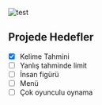 ![test](https://user-images.githubusercontent.com/36925434/158218155-ca26fe99-c211-43f9-a804-662701dd9050.gif)
## Projede Hedefler
- [x] Kelime Tahmini
- [ ] Yanlış tahminde limit
- [ ] İnsan figürü
- [ ] Menü
- [ ] Çok oyunculu oynama
